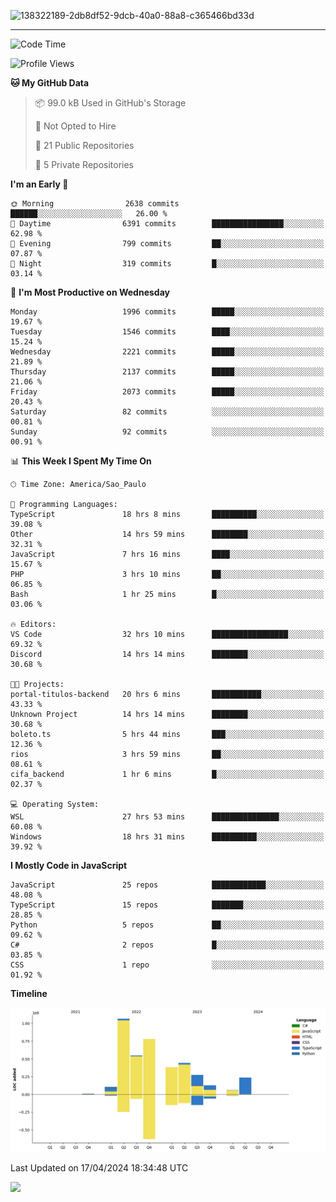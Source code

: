 
![138322189-2db8df52-9dcb-40a0-88a8-c365466bd33d](https://user-images.githubusercontent.com/89656623/214648213-d698ffe7-0c15-4728-8ac0-3e241011cc78.gif)

---

<!--START_SECTION:waka-->
![Code Time](http://img.shields.io/badge/Code%20Time-49%20hrs%2048%20mins-blue)

![Profile Views](http://img.shields.io/badge/Profile%20Views-11-blue)

**🐱 My GitHub Data** 

> 📦 99.0 kB Used in GitHub's Storage 
 > 
> 🚫 Not Opted to Hire
 > 
> 📜 21 Public Repositories 
 > 
> 🔑 5 Private Repositories 
 > 
**I'm an Early 🐤** 

```text
🌞 Morning                2638 commits        ██████░░░░░░░░░░░░░░░░░░░   26.00 % 
🌆 Daytime                6391 commits        ████████████████░░░░░░░░░   62.98 % 
🌃 Evening                799 commits         ██░░░░░░░░░░░░░░░░░░░░░░░   07.87 % 
🌙 Night                  319 commits         █░░░░░░░░░░░░░░░░░░░░░░░░   03.14 % 
```
📅 **I'm Most Productive on Wednesday** 

```text
Monday                   1996 commits        █████░░░░░░░░░░░░░░░░░░░░   19.67 % 
Tuesday                  1546 commits        ████░░░░░░░░░░░░░░░░░░░░░   15.24 % 
Wednesday                2221 commits        █████░░░░░░░░░░░░░░░░░░░░   21.89 % 
Thursday                 2137 commits        █████░░░░░░░░░░░░░░░░░░░░   21.06 % 
Friday                   2073 commits        █████░░░░░░░░░░░░░░░░░░░░   20.43 % 
Saturday                 82 commits          ░░░░░░░░░░░░░░░░░░░░░░░░░   00.81 % 
Sunday                   92 commits          ░░░░░░░░░░░░░░░░░░░░░░░░░   00.91 % 
```


📊 **This Week I Spent My Time On** 

```text
🕑︎ Time Zone: America/Sao_Paulo

💬 Programming Languages: 
TypeScript               18 hrs 8 mins       ██████████░░░░░░░░░░░░░░░   39.08 % 
Other                    14 hrs 59 mins      ████████░░░░░░░░░░░░░░░░░   32.31 % 
JavaScript               7 hrs 16 mins       ████░░░░░░░░░░░░░░░░░░░░░   15.67 % 
PHP                      3 hrs 10 mins       ██░░░░░░░░░░░░░░░░░░░░░░░   06.85 % 
Bash                     1 hr 25 mins        █░░░░░░░░░░░░░░░░░░░░░░░░   03.06 % 

🔥 Editors: 
VS Code                  32 hrs 10 mins      █████████████████░░░░░░░░   69.32 % 
Discord                  14 hrs 14 mins      ████████░░░░░░░░░░░░░░░░░   30.68 % 

🐱‍💻 Projects: 
portal-titulos-backend   20 hrs 6 mins       ███████████░░░░░░░░░░░░░░   43.33 % 
Unknown Project          14 hrs 14 mins      ████████░░░░░░░░░░░░░░░░░   30.68 % 
boleto.ts                5 hrs 44 mins       ███░░░░░░░░░░░░░░░░░░░░░░   12.36 % 
rios                     3 hrs 59 mins       ██░░░░░░░░░░░░░░░░░░░░░░░   08.61 % 
cifa_backend             1 hr 6 mins         █░░░░░░░░░░░░░░░░░░░░░░░░   02.37 % 

💻 Operating System: 
WSL                      27 hrs 53 mins      ███████████████░░░░░░░░░░   60.08 % 
Windows                  18 hrs 31 mins      ██████████░░░░░░░░░░░░░░░   39.92 % 
```

**I Mostly Code in JavaScript** 

```text
JavaScript               25 repos            ████████████░░░░░░░░░░░░░   48.08 % 
TypeScript               15 repos            ███████░░░░░░░░░░░░░░░░░░   28.85 % 
Python                   5 repos             ██░░░░░░░░░░░░░░░░░░░░░░░   09.62 % 
C#                       2 repos             █░░░░░░░░░░░░░░░░░░░░░░░░   03.85 % 
CSS                      1 repo              ░░░░░░░░░░░░░░░░░░░░░░░░░   01.92 % 
```



**Timeline**

![Lines of Code chart](https://raw.githubusercontent.com/NatanB4/NatanB4/main/assets/bar_graph.png)


 Last Updated on 17/04/2024 18:34:48 UTC
<!--END_SECTION:waka-->
    
  <a href="mailto:natanbarbosa027@gmail.com"><img src="https://img.shields.io/badge/Gmail-D14836?style=for-the-badge&logo=gmail&logoColor=white" target="_blank"></a>

